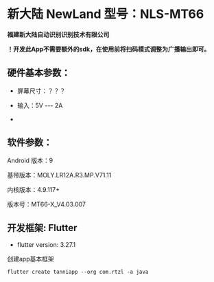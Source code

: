 # 新大陆 NewLand 型号：NLS-MT66
**福建新大陆自动识别识别技术有限公司**

**！开发此App不需要额外的sdk，在使用前将扫码模式调整为广播输出即可。**

## 硬件基本参数：

- 屏幕尺寸：？？？

- 输入：5V --- 2A
- 

## 软件参数：

Android 版本：9

基带版本：MOLY.LR12A.R3.MP.V71.11

内核版本：4.9.117+

版本号：MT66-X_V4.03.007



## 开发框架: Flutter

- flutter version:  3.27.1



创建app基本框架

```
flutter create tanniapp --org com.rtzl -a java
```



